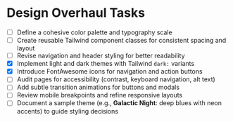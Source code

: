 # Design Overhaul Tasks

- [ ] Define a cohesive color palette and typography scale
- [ ] Create reusable Tailwind component classes for consistent spacing and layout
- [ ] Revise navigation and header styling for better readability
- [x] Implement light and dark themes with Tailwind `dark:` variants
- [x] Introduce FontAwesome icons for navigation and action buttons
- [ ] Audit pages for accessibility (contrast, keyboard navigation, alt text)
- [ ] Add subtle transition animations for buttons and modals
- [ ] Review mobile breakpoints and refine responsive layouts
- [ ] Document a sample theme (e.g., **Galactic Night**: deep blues with neon accents) to guide styling decisions
